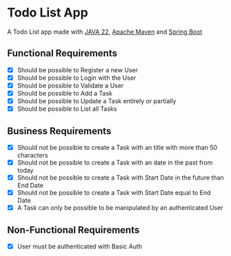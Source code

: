 # Todo List App

 A Todo List app made with [JAVA 22](https://jdk.java.net/22/), [Apache Maven](https://maven.apache.org) and [Spring Boot](https://start.spring.io)

## Functional Requirements

- [x] Should be possible to Register a new User
- [x] Should be possible to Login with the User
- [x] Should be possible to Validate a User
- [x] Should be possible to Add a Task
- [x] Should be possible to Update a Task entirely or partially
- [x] Should be possible to List all Tasks

## Business Requirements

- [x] Should not be possible to create a Task with an title with more than 50 characters
- [x] Should not be possible to create a Task with an date in the past from today
- [x] Should not be possible to create a Task with Start Date in the future than End Date
- [x] Should not be possible to create a Task with Start Date equal to End Date
- [x] A Task can only be possible to be manipulated by an authenticated User

## Non-Functional Requirements

- [x] User must be authenticated with Basic Auth
